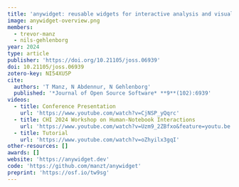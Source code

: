 ```yaml
---
title: 'anywidget: reusable widgets for interactive analysis and visualization in computational notebooks'
image: anywidget-overview.png
members:
  - trevor-manz
  - nils-gehlenborg
year: 2024
type: article
publisher: 'https://doi.org/10.21105/joss.06939'
doi: 10.21105/joss.06939
zotero-key: NI54XU5P
cite:
  authors: 'T Manz, N Abdennur, N Gehlenborg'
  published: '*Journal of Open Source Software* **9**(102):6939'
videos:
  - title: Conference Presentation
    url: 'https://www.youtube.com/watch?v=CjNSP_yQqrc'
  - title: CHI 2024 Workshop on Human-Notebook Interactions
    url: 'https://www.youtube.com/watch?v=Uzm9_2ZBfxo&feature=youtu.be'
  - title: Tutorial
    url: 'https://www.youtube.com/watch?v=oZhyilx3gqI'
other-resources: []
awards: []
website: 'https://anywidget.dev'
code: 'https://github.com/manzt/anywidget'
preprint: 'https://osf.io/tw9sg'
---
```


